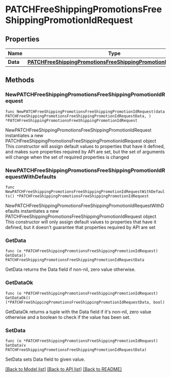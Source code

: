 # PATCHFreeShippingPromotionsFreeShippingPromotionIdRequest

## Properties

Name | Type | Description | Notes
------------ | ------------- | ------------- | -------------
**Data** | [**PATCHFreeShippingPromotionsFreeShippingPromotionIdRequestData**](PATCHFreeShippingPromotionsFreeShippingPromotionIdRequestData.md) |  | 

## Methods

### NewPATCHFreeShippingPromotionsFreeShippingPromotionIdRequest

`func NewPATCHFreeShippingPromotionsFreeShippingPromotionIdRequest(data PATCHFreeShippingPromotionsFreeShippingPromotionIdRequestData, ) *PATCHFreeShippingPromotionsFreeShippingPromotionIdRequest`

NewPATCHFreeShippingPromotionsFreeShippingPromotionIdRequest instantiates a new PATCHFreeShippingPromotionsFreeShippingPromotionIdRequest object
This constructor will assign default values to properties that have it defined,
and makes sure properties required by API are set, but the set of arguments
will change when the set of required properties is changed

### NewPATCHFreeShippingPromotionsFreeShippingPromotionIdRequestWithDefaults

`func NewPATCHFreeShippingPromotionsFreeShippingPromotionIdRequestWithDefaults() *PATCHFreeShippingPromotionsFreeShippingPromotionIdRequest`

NewPATCHFreeShippingPromotionsFreeShippingPromotionIdRequestWithDefaults instantiates a new PATCHFreeShippingPromotionsFreeShippingPromotionIdRequest object
This constructor will only assign default values to properties that have it defined,
but it doesn't guarantee that properties required by API are set

### GetData

`func (o *PATCHFreeShippingPromotionsFreeShippingPromotionIdRequest) GetData() PATCHFreeShippingPromotionsFreeShippingPromotionIdRequestData`

GetData returns the Data field if non-nil, zero value otherwise.

### GetDataOk

`func (o *PATCHFreeShippingPromotionsFreeShippingPromotionIdRequest) GetDataOk() (*PATCHFreeShippingPromotionsFreeShippingPromotionIdRequestData, bool)`

GetDataOk returns a tuple with the Data field if it's non-nil, zero value otherwise
and a boolean to check if the value has been set.

### SetData

`func (o *PATCHFreeShippingPromotionsFreeShippingPromotionIdRequest) SetData(v PATCHFreeShippingPromotionsFreeShippingPromotionIdRequestData)`

SetData sets Data field to given value.



[[Back to Model list]](../README.md#documentation-for-models) [[Back to API list]](../README.md#documentation-for-api-endpoints) [[Back to README]](../README.md)


